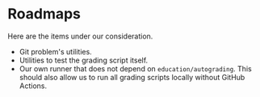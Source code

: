 # Roadmaps

Here are the items under our consideration.

- Git problem's utilities.
- Utilities to test the grading script itself.
- Our own runner that does not depend on `education/autograding`. This
  should also allow us to run all grading scripts locally without
  GitHub Actions.

